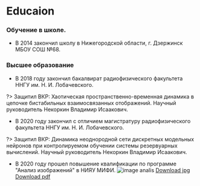 # Educaion

### Обучение в школе.
* В 2014 закончил школу в Нижегородской области, г. Дзержинск МБОУ СОШ №68. 

### Высшее образование

* В 2018 году закончил бакалвират радиофизического факультета ННГУ им. Н. И. Лобачевского. 

?> Защитил ВКР: Хаотическая пространственно-временная динамика в цепочке бистабильных взаимосвязанных отображений. Научный руководитель Некоркин Владимир Исаакович. 

* В 2020 году закончил с отличием магистратуру радиофизического факультета ННГУ им. Н. И. Лобачевского.

?> Защитил ВКР: Динамика неоднородной сети дискретных модельных нейронов при контролируемом обучении системы резервуарных вычислений. Научный руководитель Некоркин Владимир Исаакович. 

* В 2020 году прошел повышение квалификации по программе "Анализ изображений" в НИЯУ МИФИ. 
![image analis](__media/image_analysis.jpg)
[Download jpg](https://drive.google.com/file/d/1Uj-esu6jV8BclNQhRart-tdm6075n7TY/view?usp=sharing)
[Download pdf](https://drive.google.com/file/d/10cS4wfenF9mVqQXVwwGdIz13_VPrN1r3/view?usp=sharing)
